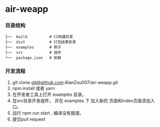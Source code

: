 # air-weapp

### 目录结构

```
├──  build          # CI构建目录
├──  dist           # 打包结果目录
├──  examples       # 例子
├──  src            # 组件
└──  package.json   # 依赖       
```

### 开发流程
1. git clone git@github.com:AlanZou007/air-weapp.git
2. npm install 或者 yarn
3. 在开发者工具上打开 examples 目录。
4. 在src目录开发组件， 并在 examples 下 加入新的 页面和index页面添加入口。
5. 运行 npm run start , 编译没有报错。 
6. 提交pull request